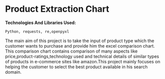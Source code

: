 # Product Extraction Chart

**Technologies And Libraries Used:**

`Python, requests, re,openpyxl`



The main aim of this project is to take the input of product type which the customer wants to purchase and provide him the excel comparison chart. This comparison chart contains comparison of many aspects like price,product-ratings,technology used and technical details of similar types of products in e-commerce sites like amazon.This project mainly focuses on helping the customer to select the best product available in his search domain.
